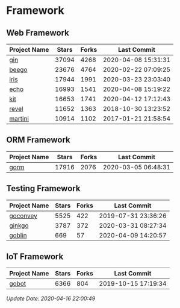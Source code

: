 # Framework

## Web Framework

| Project Name | Stars | Forks | Last Commit |
| ------------ | ----- | ----- | ----------- |
| [gin](https://github.com/gin-gonic/gin) | 37094 | 4268 | 2020-04-08 15:31:31 |
| [beego](https://github.com/astaxie/beego) | 23676 | 4764 | 2020-02-22 07:09:25 |
| [iris](https://github.com/kataras/iris) | 17944 | 1991 | 2020-03-23 23:03:40 |
| [echo](https://github.com/labstack/echo) | 16993 | 1541 | 2020-04-08 15:19:22 |
| [kit](https://github.com/go-kit/kit) | 16653 | 1741 | 2020-04-12 17:12:43 |
| [revel](https://github.com/revel/revel) | 11652 | 1363 | 2018-10-30 13:23:52 |
| [martini](https://github.com/go-martini/martini) | 10914 | 1102 | 2017-01-21 21:58:54 |

## ORM Framework

| Project Name | Stars | Forks | Last Commit |
| ------------ | ----- | ----- | ----------- |
| [gorm](https://github.com/jinzhu/gorm) | 17916 | 2076 | 2020-03-05 06:48:31 |

## Testing Framework

| Project Name | Stars | Forks | Last Commit |
| ------------ | ----- | ----- | ----------- |
| [goconvey](https://github.com/smartystreets/goconvey) | 5525 | 422 | 2019-07-31 23:36:26 |
| [ginkgo](https://github.com/onsi/ginkgo) | 3787 | 372 | 2020-03-31 08:27:34 |
| [goblin](https://github.com/franela/goblin) | 669 | 57 | 2020-04-09 14:20:57 |

## IoT Framework

| Project Name | Stars | Forks | Last Commit |
| ------------ | ----- | ----- | ----------- |
| [gobot](https://github.com/hybridgroup/gobot) | 6366 | 804 | 2019-10-15 17:19:34 |

*Update Date: 2020-04-16 22:00:49*